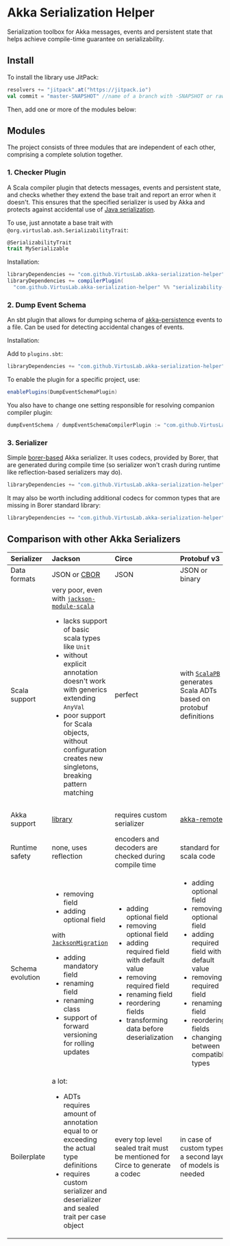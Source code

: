 # Akka Serialization Helper

Serialization toolbox for Akka messages, events and persistent state that helps achieve compile-time guarantee on
serializability.

## Install

To install the library use JitPack:

```scala
resolvers += "jitpack".at("https://jitpack.io")
val commit = "master-SNAPSHOT" //name of a branch with -SNAPSHOT or raw commit hash
```

Then, add one or more of the modules below:

## Modules

The project consists of three modules that are independent of each other, comprising a complete solution together.

### 1. Checker Plugin

A Scala compiler plugin that detects messages, events and persistent state, and checks whether they extend the base
trait and report an error when it doesn't. This ensures that the specified serializer is used by Akka and protects
against accidental use
of [Java serialization](https://doc.akka.io/docs/akka/current/serialization.html#java-serialization).

To use, just annotate a base trait with `@org.virtuslab.ash.SerializabilityTrait`:

```scala
@SerializabilityTrait
trait MySerializable

```

Installation:

```scala
libraryDependencies += "com.github.VirtusLab.akka-serialization-helper" %% "serializability-checker-library" % commit
libraryDependencies += compilerPlugin(
  "com.github.VirtusLab.akka-serialization-helper" %% "serializability-checker-compiler-plugin" % commit)
```

### 2. Dump Event Schema

An sbt plugin that allows for dumping schema
of [akka-persistence](https://doc.akka.io/docs/akka/current/typed/persistence.html#example-and-core-api) events to a
file. Can be used for detecting accidental changes of events.

Installation:

Add to `plugins.sbt`:

```scala
libraryDependencies += "com.github.VirtusLab.akka-serialization-helper" % "sbt-dump-event-schema" % commit
```

To enable the plugin for a specific project, use:

```scala
enablePlugins(DumpEventSchemaPlugin)
```

You also have to change one setting responsible for resolving companion compiler plugin:

```scala
dumpEventSchema / dumpEventSchemaCompilerPlugin := "com.github.VirtusLab.akka-serialization-helper" % "dump-event-schema-compiler-plugin" % commit 
```

### 3. Serializer

Simple [borer-based](https://github.com/sirthias/borer) Akka serializer. It uses codecs, provided by Borer, that are
generated during compile time (so serializer won't crash during runtime like reflection-based serializers may do).

```scala
libraryDependencies += "com.github.VirtusLab.akka-serialization-helper" %% "borer-akka-serializer" % commit
```

It may also be worth including additional codecs for common types that are missing in Borer standard library:

```scala
libraryDependencies += "com.github.VirtusLab.akka-serialization-helper" %% "borer-extra-codecs" % commit
```

## Comparison with other Akka Serializers

| Serializer | Jackson | Circe | Protobuf v3 | Avro | Borer | Kryo
|:---|:---|:---|:---|:---|:---|:---|
| Data formats | JSON or [CBOR](https://cbor.io) | JSON | JSON or binary | JSON or binary | JSON or CBOR | binary
| Scala support | very poor, even with [`jackson-module-scala`](https://github.com/FasterXML/jackson-module-scala) <ul><li>lacks support of basic scala types like `Unit`</li><li>without explicit annotation doesn't work with generics extending `AnyVal`</li><li>poor support for Scala objects, without configuration creates new singletons, breaking pattern matching</li></ul> | perfect | with [`ScalaPB`](https://scalapb.github.io) generates Scala ADTs based on protobuf definitions | with [`Avro4s`](https://github.com/sksamuel/avro4s) library generaters Avro schema based on Scala ADTs | perfect | perfect
| Akka support | [library](https://doc.akka.io/docs/akka/current/serialization-jackson.html) | requires custom serializer | [akka-remote](https://doc.akka.io/docs/akka/current/serialization.html) | requires custom serializer | requires custom serializer | [library](https://github.com/altoo-ag/akka-kryo-serialization)
| Runtime safety | none, uses reflection | encoders and decoders are checked during compile time | standard for scala code | standard for scala code | encoders and decoders are checked during compile time | none, uses reflection
| Schema evolution | <ul><li>removing field</li><li>adding optional field</li></ul> with [`JacksonMigration`](https://doc.akka.io/docs/akka/current/serialization-jackson.html#schema-evolution) <ul><li>adding mandatory field</li><li>renaming field</li><li>renaming class</li><li>support of forward versioning for rolling updates</li></ul>| <ul><li>adding optional field</li><li>removing optional field</li><li>adding required field with default value</li><li>removing required field</li><li>renaming field</li><li>reordering fields</li><li>transforming data before deserialization</li></ul> | <ul><li>adding optional field</li><li>removing optional field</li><li>adding required field with default value</li><li>removing required field</li><li>renaming field</li><li>reordering fields</li><li>changing between compatible types</li></ul>  | <ul><li>reordering fields</li><li>renaming fields</li><li>adding optional field</li><li>adding required field with default value</li><li>removing field with default value</li></ul> | <ul><li>renaming fields</li><li>transforming data before deserialization</li></ul> | <ul><li>adding field</li><li>removing field</li><li>renaming field</li><li>renaming class</li></ul>
| Boilerplate | a lot: <ul><li>ADTs requires amount of annotation equal to or exceeding the actual type definitions</li><li>requires custom serializer and deserializer and sealed trait per case object</ul> | every top level sealed trait must be mentioned for Circe to generate a codec | in case of custom types a second layer of models is needed | sometimes requires annotations | every top level sealed trait must have manually defined codec | every class must be passed to `register` method with unique id

